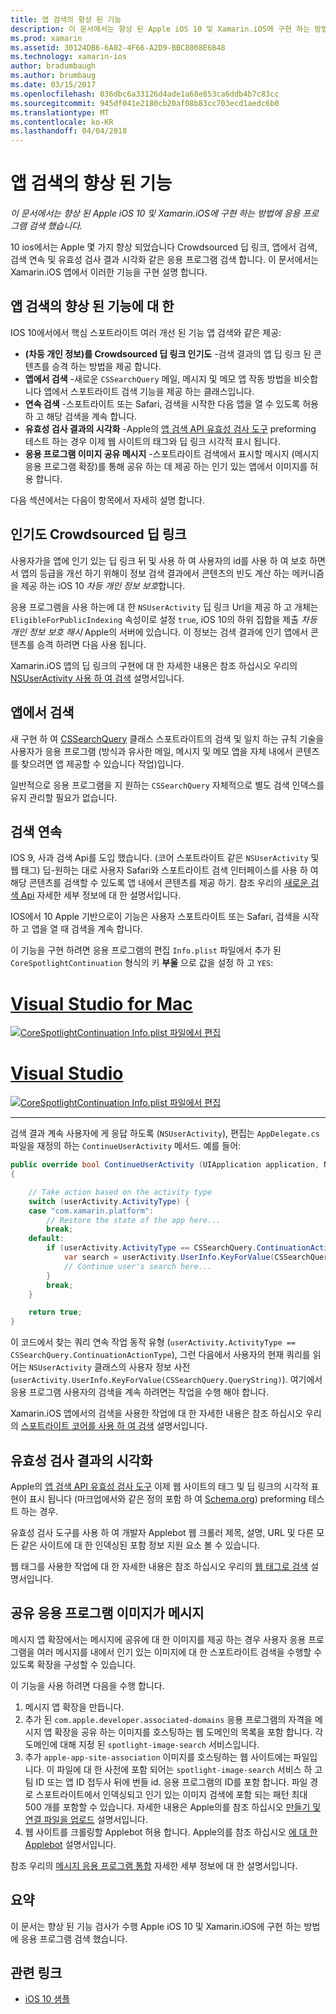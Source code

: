 ```yaml
---
title: 앱 검색의 향상 된 기능
description: 이 문서에서는 향상 된 Apple iOS 10 및 Xamarin.iOS에 구현 하는 방법에 응용 프로그램 검색 했습니다.
ms.prod: xamarin
ms.assetid: 30124DB6-6A02-4F66-A2D9-BBC8008E6B48
ms.technology: xamarin-ios
author: bradumbaugh
ms.author: brumbaug
ms.date: 03/15/2017
ms.openlocfilehash: 036dbc6a33126d4ade1a68e853ca6ddb4b7c83cc
ms.sourcegitcommit: 945df041e2180cb20af08b83cc703ecd1aedc6b0
ms.translationtype: MT
ms.contentlocale: ko-KR
ms.lasthandoff: 04/04/2018
---
```

# <a name="app-search-enhancements"></a>앱 검색의 향상 된 기능

_이 문서에서는 향상 된 Apple iOS 10 및 Xamarin.iOS에 구현 하는 방법에 응용 프로그램 검색 했습니다._

10 ios에서는 Apple 몇 가지 향상 되었습니다 Crowdsourced 딥 링크, 앱에서 검색, 검색 연속 및 유효성 검사 결과 시각화 같은 응용 프로그램 검색 합니다. 이 문서에서는 Xamarin.iOS 앱에서 이러한 기능을 구현 설명 합니다.

## <a name="about-app-search-enhancements"></a>앱 검색의 향상 된 기능에 대 한

IOS 10에서에서 핵심 스포트라이트 여러 개선 된 기능 앱 검색와 같은 제공:

- **(차등 개인 정보)를 Crowdsourced 딥 링크 인기도** -검색 결과의 앱 딥 링크 된 콘텐츠를 승격 하는 방법을 제공 합니다.
- **앱에서 검색** -새로운 `CSSearchQuery` 메일, 메시지 및 메모 앱 작동 방법을 비슷합니다 앱에서 스포트라이트 검색 기능을 제공 하는 클래스입니다.
- **연속 검색** -스포트라이트 또는 Safari, 검색을 시작한 다음 앱을 열 수 있도록 허용 하 고 해당 검색을 계속 합니다.
- **유효성 검사 결과의 시각화** -Apple의 [앱 검색 API 유효성 검사 도구](https://search.developer.apple.com/appsearch-validation-tool) preforming 테스트 하는 경우 이제 웹 사이트의 태그와 딥 링크 시각적 표시 됩니다.
- **응용 프로그램 이미지 공유 메시지** -스포트라이트 검색에서 표시할 메시지 (메시지 응용 프로그램 확장)를 통해 공유 하는 데 제공 하는 인기 있는 앱에서 이미지를 허용 합니다.

다음 섹션에서는 다음이 항목에서 자세히 설명 합니다.

## <a name="crowdsourced-deep-link-popularity"></a>인기도 Crowdsourced 딥 링크

사용자가을 앱에 인기 있는 딥 링크 뒤 및 사용 하 여 사용자의 id를 사용 하 여 보호 하면서 앱의 등급을 개선 하기 위해이 정보 검색 결과에서 콘텐츠의 빈도 계산 하는 메커니즘을 제공 하는 iOS 10  *차등 개인 정보 보호*합니다.

응용 프로그램을 사용 하는에 대 한 `NSUserActivity` 딥 링크 Url을 제공 하 고 개체는 `EligibleForPublicIndexing` 속성이로 설정 `true`, iOS 10의 하위 집합을 제출 *차등 개인 정보 보호 해시* Apple의 서버에 있습니다. 이 정보는 검색 결과에 인기 앱에서 콘텐츠를 승격 하려면 다음 사용 됩니다.

Xamarin.iOS 앱의 딥 링크의 구현에 대 한 자세한 내용은 참조 하십시오 우리의 [NSUserActivity 사용 하 여 검색](~/ios/platform/search/nsuseractivity.md) 설명서입니다.

## <a name="in-app-searching"></a>앱에서 검색

새 구현 하 여 [CSSearchQuery](https://developer.apple.com/reference/corespotlight/cssearchquery) 클래스 스포트라이트의 검색 및 일치 하는 규칙 기술을 사용자가 응용 프로그램 (방식과 유사한 메일, 메시지 및 메모 앱을 자체 내에서 콘텐츠를 찾으려면 앱 제공할 수 있습니다 작업)입니다.

일반적으로 응용 프로그램을 지 원하는 `CSSearchQuery` 자체적으로 별도 검색 인덱스를 유지 관리할 필요가 없습니다. 

## <a name="search-continuation"></a>검색 연속

IOS 9, 사과 검색 Api를 도입 했습니다. (코어 스포트라이트 같은 `NSUserActivity` 및 웹 태그) 딥-원하는 대로 사용자 Safari와 스포트라이트 검색 인터페이스를 사용 하 여 해당 콘텐츠를 검색할 수 있도록 앱 내에서 콘텐츠를 제공 하기. 참조 우리의 [새로운 검색 Api](~/ios/platform/search/index.md) 자세한 세부 정보에 대 한 설명서입니다.

IOS에서 10 Apple 기반으로이 기능은 사용자 스포트라이트 또는 Safari, 검색을 시작 하 고 앱을 열 때 검색을 계속 합니다. 

이 기능을 구현 하려면 응용 프로그램의 편집 `Info.plist` 파일에서 추가 된 `CoreSpotlightContinuation` 형식의 키 **부울** 으로 값을 설정 하 고 `YES`:

# <a name="visual-studio-for-mactabvsmac"></a>[Visual Studio for Mac](#tab/vsmac)

[![](app-search-enhancements-images/search01.png "CoreSpotlightContinuation Info.plist 파일에서 편집")](app-search-enhancements-images/search01.png#lightbox)

# <a name="visual-studiotabvswin"></a>[Visual Studio](#tab/vswin)

[![](app-search-enhancements-images/searchw01.png "CoreSpotlightContinuation Info.plist 파일에서 편집")](app-search-enhancements-images/search01.png#lightbox)

-----

검색 결과 계속 사용자에 게 응답 하도록 (`NSUserActivity`), 편집는 `AppDelegate.cs` 파일을 재정의 하는 `ContinueUserActivity` 메서드. 예를 들어:

```csharp
public override bool ContinueUserActivity (UIApplication application, NSUserActivity userActivity, UIApplicationRestorationHandler completionHandler)
{

    // Take action based on the activity type
    switch (userActivity.ActivityType) {
    case "com.xamarin.platform":
        // Restore the state of the app here...
        break;
    default:
        if (userActivity.ActivityType == CSSearchQuery.ContinuationActionType) {
            var search = userActivity.UserInfo.KeyForValue(CSSearchQuery.QueryString);
            // Continue user's search here...
        }
        break;
    }

    return true;
}
```

이 코드에서 찾는 쿼리 연속 작업 동작 유형 (`userActivity.ActivityType == CSSearchQuery.ContinuationActionType`), 그런 다음에서 사용자의 현재 쿼리를 읽어는 `NSUserActivity` 클래스의 사용자 정보 사전 (`userActivity.UserInfo.KeyForValue(CSSearchQuery.QueryString)`). 여기에서 응용 프로그램 사용자의 검색을 계속 하려면는 작업을 수행 해야 합니다.

Xamarin.iOS 앱에서의 검색을 사용한 작업에 대 한 자세한 내용은 참조 하십시오 우리의 [스포트라이트 코어를 사용 하 여 검색](~/ios/platform/search/corespotlight.md) 설명서입니다.

## <a name="visualization-of-validation-results"></a>유효성 검사 결과의 시각화

Apple의 [앱 검색 API 유효성 검사 도구](https://search.developer.apple.com/appsearch-validation-tool) 이제 웹 사이트의 태그 및 딥 링크의 시각적 표현이 표시 됩니다 (마크업에서와 같은 정의 포함 하 여 [Schema.org](http://schema.org/)) preforming 테스트 하는 경우.

유효성 검사 도구를 사용 하 여 개발자 Applebot 웹 크롤러 제목, 설명, URL 및 다른 모든 같은 사이트에 대 한 인덱싱된 포함 정보 지원 요소 볼 수 있습니다.

웹 태그를 사용한 작업에 대 한 자세한 내용은 참조 하십시오 우리의 [웹 태그로 검색](~/ios/platform/search/web-markup.md) 설명서입니다.

## <a name="message-app-image-sharing"></a>공유 응용 프로그램 이미지가 메시지

메시지 앱 확장에서는 메시지에 공유에 대 한 이미지를 제공 하는 경우 사용자 응용 프로그램을 여러 메시지를 내에서 인기 있는 이미지에 대 한 스포트라이트 검색을 수행할 수 있도록 확장을 구성할 수 있습니다.

이 기능을 사용 하려면 다음을 수행 합니다.

1. 메시지 앱 확장을 만듭니다.
2. 추가 된 `com.apple.developer.associated-domains` 응용 프로그램의 자격을 메시지 앱 확장을 공유 하는 이미지를 호스팅하는 웹 도메인의 목록을 포함 합니다. 각 도메인에 대해 지정 된 `spotlight-image-search` 서비스입니다.
3. 추가 `apple-app-site-association` 이미지를 호스팅하는 웹 사이트에는 파일입니다. 이 파일에 대 한 사전에 포함 되어는 `spotlight-image-search` 서비스 하 고 팀 ID 또는 앱 ID 접두사 뒤에 번들 id. 응용 프로그램의 ID를 포함 합니다. 파일 경로 스포트라이트에서 인덱싱되고 인기 있는 이미지 검색에 포함 되는 패턴 최대 500 개를 포함할 수 있습니다. 자세한 내용은 Apple의를 참조 하십시오 [만들기 및 연결 파일을 업로드](https://developer.apple.com/library/prerelease/content/documentation/General/Conceptual/AppSearch/UniversalLinks.html#//apple_ref/doc/uid/TP40016308-CH12-SW4) 설명서입니다.
4. 웹 사이트를 크롤링할 Applebot 허용 합니다. Apple의를 참조 하십시오 [에 대 한 Applebot](https://support.apple.com/en-us/HT204683) 설명서입니다.

참조 우리의 [메시지 응용 프로그램 통합](~/ios/platform/message-app-integration/index.md) 자세한 세부 정보에 대 한 설명서입니다.

## <a name="summary"></a>요약

이 문서는 향상 된 기능 검사가 수행 Apple iOS 10 및 Xamarin.iOS에 구현 하는 방법에 응용 프로그램 검색 했습니다.



## <a name="related-links"></a>관련 링크

- [iOS 10 샘플](https://developer.xamarin.com/samples/ios/iOS10/)
